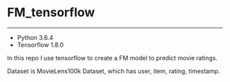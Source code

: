 # FM_tensorflow
---
- Python 3.6.4
- Tensorflow 1.8.0

In this repo I use tensorflow to create a FM model to predict movie ratings.

Dataset is MovieLens100k Dataset, which has user, item, rating, timestamp.
